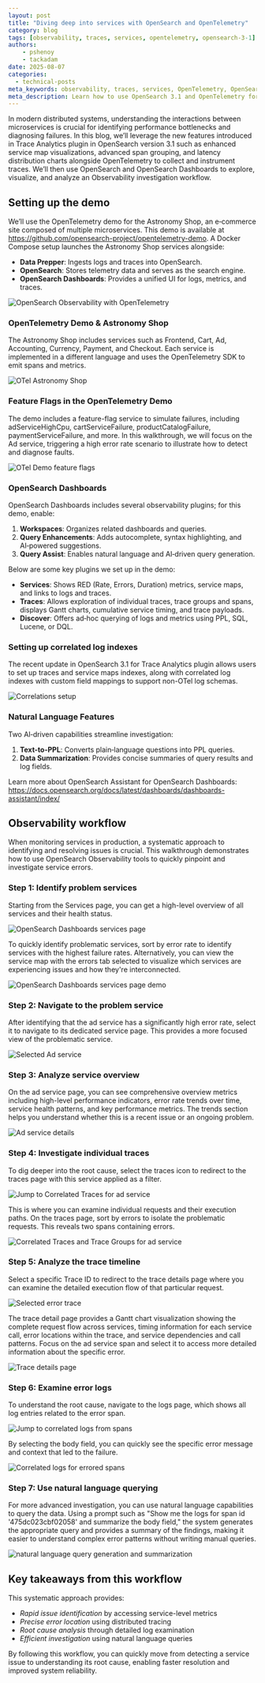 ```yaml
---
layout: post
title: "Diving deep into services with OpenSearch and OpenTelemetry"
category: blog
tags: [observability, traces, services, opentelemetry, opensearch-3-1]
authors:
    - pshenoy
    - tackadam
date: 2025-08-07
categories:
  - technical-posts
meta_keywords: observability, traces, services, OpenTelemetry, OpenSearch 3.1, Investigation, 
meta_description: Learn how to use OpenSearch 3.1 and OpenTelemetry for end-to-end observability, troubleshooting, and root cause analysis in distributed microservices. This blog demonstrates a practical workflow for identifying, investigating, and resolving service issues using advanced tracing, service maps, and AI-powered features in OpenSearch Dashboards.
---
```


In modern distributed systems, understanding the interactions between microservices is crucial for identifying performance bottlenecks and diagnosing failures. In this blog, we’ll leverage the new features introduced in Trace Analytics plugin in OpenSearch version 3.1 such as enhanced service map visualizations, advanced span grouping, and latency distribution charts alongside OpenTelemetry to collect and instrument traces. We’ll then use OpenSearch and OpenSearch Dashboards to explore, visualize, and analyze an Observability investigation workflow. 

## Setting up the demo

We’ll use the OpenTelemetry demo for the Astronomy Shop, an e‑commerce site composed of multiple microservices. This demo is available at https://github.com/opensearch-project/opentelemetry-demo. A Docker Compose setup launches the Astronomy Shop services alongside:

* **Data Prepper**: Ingests logs and traces into OpenSearch.
* **OpenSearch**: Stores telemetry data and serves as the search engine.
* **OpenSearch Dashboards**: Provides a unified UI for logs, metrics, and traces.

![OpenSearch Observability with OpenTelemetry](/assets/media/blog-images/2025-08-07-Diving-into-services-with-OpenSearch-and-OpenTelemetry/os-observability-architecture.png)

### OpenTelemetry Demo & Astronomy Shop
The Astronomy Shop includes services such as Frontend, Cart, Ad, Accounting, Currency, Payment, and Checkout. Each service is implemented in a different language and uses the OpenTelemetry SDK to emit spans and metrics.

![OTel Astronomy Shop](/assets/media/blog-images/2025-08-07-Diving-into-services-with-OpenSearch-and-OpenTelemetry/otel-demo-astronomy-shop.gif)

### Feature Flags in the OpenTelemetry Demo
The demo includes a feature-flag service to simulate failures, including adServiceHighCpu, cartServiceFailure, productCatalogFailure, paymentServiceFailure, and more. In this walkthrough, we will focus on the Ad service, triggering a high error rate scenario to illustrate how to detect and diagnose faults.

![OTel Demo feature flags](/assets/media/blog-images/2025-08-07-Diving-into-services-with-OpenSearch-and-OpenTelemetry/otel-demo-feature-flag.png)

### OpenSearch Dashboards 
OpenSearch Dashboards includes several observability plugins; for this demo, enable:

1. **Workspaces**: Organizes related dashboards and queries.
2. **Query Enhancements**: Adds autocomplete, syntax highlighting, and AI‑powered suggestions.
3. **Query Assist**: Enables natural language and AI‑driven query generation.

Below are some key plugins we set up in the demo:

* **Services**: Shows RED (Rate, Errors, Duration) metrics, service maps, and links to logs and traces.
* **Traces**: Allows exploration of individual traces, trace groups and spans, displays Gantt charts, cumulative service timing, and trace payloads.
* **Discover**: Offers ad‑hoc querying of logs and metrics using PPL, SQL, Lucene, or DQL.

### Setting up correlated log indexes 
The recent update in OpenSearch 3.1 for Trace Analytics plugin allows users to set up traces and service maps indexes, along with correlated log indexes with custom field mappings to support non-OTel log schemas.

![Correlations setup](/assets/media/blog-images/2025-08-07-Diving-into-services-with-OpenSearch-and-OpenTelemetry/correlations-setup.gif)

### Natural Language Features
Two AI‑driven capabilities streamline investigation:

1. **Text-to-PPL**: Converts plain‑language questions into PPL queries.
2. **Data Summarization**: Provides concise summaries of query results and log fields.

Learn more about OpenSearch Assistant for OpenSearch Dashboards: https://docs.opensearch.org/docs/latest/dashboards/dashboards-assistant/index/


## Observability workflow

When monitoring services in production, a systematic approach to identifying and resolving issues is crucial. This walkthrough demonstrates how to use OpenSearch Observability tools to quickly pinpoint and investigate service errors.

### Step 1: Identify problem services

Starting from the Services page, you can get a high-level overview of all services and their health status. 

![OpenSearch Dashboards services page](/assets/media/blog-images/2025-08-07-Diving-into-services-with-OpenSearch-and-OpenTelemetry/opensearch-services.png)


To quickly identify problematic services, sort by error rate to identify services with the highest failure rates. Alternatively, you can view the service map with the errors tab selected to visualize which services are experiencing issues and how they're interconnected.

![OpenSearch Dashboards services page demo](/assets/media/blog-images/2025-08-07-Diving-into-services-with-OpenSearch-and-OpenTelemetry/opensearch-services-demo.gif)

### Step 2: Navigate to the problem service

After identifying that the ad service has a significantly high error rate, select it to navigate to its dedicated service page. This provides a more focused view of the problematic service.

![Selected Ad service](/assets/media/blog-images/2025-08-07-Diving-into-services-with-OpenSearch-and-OpenTelemetry/highlighted-ad-service.png)

### Step 3: Analyze service overview

On the ad service page, you can see comprehensive overview metrics including high-level performance indicators, error rate trends over time, service health patterns, and key performance metrics. The trends section helps you understand whether this is a recent issue or an ongoing problem.

![Ad service details](/assets/media/blog-images/2025-08-07-Diving-into-services-with-OpenSearch-and-OpenTelemetry/ad-service-details.gif)

### Step 4: Investigate individual traces

To dig deeper into the root cause, select the traces icon to redirect to the traces page with this service applied as a filter. 

![Jump to Correlated Traces for ad service](/assets/media/blog-images/2025-08-07-Diving-into-services-with-OpenSearch-and-OpenTelemetry/ad-service-correlated-traces.png)

This is where you can examine individual requests and their execution paths. On the traces page, sort by errors to isolate the problematic requests. This reveals two spans containing errors.

![Correlated Traces and Trace Groups for ad service](/assets/media/blog-images/2025-08-07-Diving-into-services-with-OpenSearch-and-OpenTelemetry/correlated-traces-ad-service.gif)

### Step 5: Analyze the trace timeline

Select a specific Trace ID to redirect to the trace details page where you can examine the detailed execution flow of that particular request. 

![Selected error trace](/assets/media/blog-images/2025-08-07-Diving-into-services-with-OpenSearch-and-OpenTelemetry/selected-error-trace.png)

The trace detail page provides a Gantt chart visualization showing the complete request flow across services, timing information for each service call, error locations within the trace, and service dependencies and call patterns.
Focus on the ad service span and select it to access more detailed information about the specific error.

![Trace details page](/assets/media/blog-images/2025-08-07-Diving-into-services-with-OpenSearch-and-OpenTelemetry/trace-details-page.gif)

### Step 6: Examine error logs

To understand the root cause, navigate to the logs page, which shows all log entries related to the error span. 

![Jump to correlated logs from spans](/assets/media/blog-images/2025-08-07-Diving-into-services-with-OpenSearch-and-OpenTelemetry/correlated-logs-from-spans.png)

By selecting the body field, you can quickly see the specific error message and context that led to the failure.

![Correlated logs for errored spans](/assets/media/blog-images/2025-08-07-Diving-into-services-with-OpenSearch-and-OpenTelemetry/correlated-logs.png)

### Step 7: Use natural language querying

For more advanced investigation, you can use natural language capabilities to query the data. Using a prompt such as "Show me the logs for span id '475dc023cbf02058' and summarize the body field," the system generates the appropriate query and provides a summary of the findings, making it easier to understand complex error patterns without writing manual queries.


![natural language query generation and summarization](/assets/media/blog-images/2025-08-07-Diving-into-services-with-OpenSearch-and-OpenTelemetry/nlqg-summary-ad-service.gif)

## Key takeaways from this workflow

This systematic approach provides:

* *Rapid issue identification* by accessing service-level metrics
* *Precise error location* using distributed tracing
* *Root cause analysis* through detailed log examination
* *Efficient investigation* using natural language queries

By following this workflow, you can quickly move from detecting a service issue to understanding its root cause, enabling faster resolution and improved system reliability.
